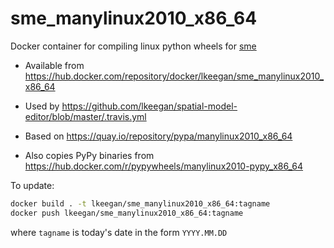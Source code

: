 # sme_manylinux2010_x86_64

Docker container for compiling linux python wheels for [sme](https://pypi.org/project/sme/)

- Available from <https://hub.docker.com/repository/docker/lkeegan/sme_manylinux2010_x86_64>

- Used by <https://github.com/lkeegan/spatial-model-editor/blob/master/.travis.yml>

- Based on <https://quay.io/repository/pypa/manylinux2010_x86_64>

- Also copies PyPy binaries from <https://hub.docker.com/r/pypywheels/manylinux2010-pypy_x86_64>

To update:

```bash
docker build . -t lkeegan/sme_manylinux2010_x86_64:tagname
docker push lkeegan/sme_manylinux2010_x86_64:tagname
```

where `tagname` is today's date in the form `YYYY.MM.DD`